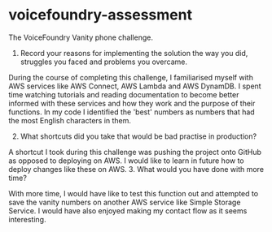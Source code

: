 # voicefoundry-assessment
The VoiceFoundry Vanity phone challenge.

1. Record your reasons for implementing the solution the way you did, struggles you faced and problems you overcame.

During the course of completing this challenge, I familiarised myself with AWS services like AWS Connect, AWS Lambda and AWS DynamDB. I spent time watching tutorials and reading documentation to become better informed with these services and how they work and the purpose of their functions. In my code I identified the 'best' numbers as numbers that had the most English characters in them.

2. What shortcuts did you take that would be bad practise in production?

A shortcut I took during this challenge was pushing the project onto GitHub as opposed to deploying on AWS. I would like to learn in future how to deploy changes like these on AWS.
3. What would you have done with more time?

With more time, I would have like to test this function out and attempted to save the vanity numbers on another AWS service like Simple Storage Service. I would have also enjoyed making my contact flow as it seems interesting.  
